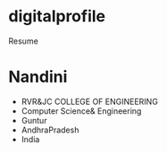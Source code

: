 # digitalprofile
Resume
# Nandini
- RVR&JC COLLEGE OF ENGINEERING
- Computer Science& Engineering
- Guntur
- AndhraPradesh
- India
